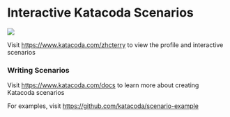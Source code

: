 # Interactive Katacoda Scenarios

[![](http://shields.katacoda.com/katacoda/zhcterry/count.svg)](https://www.katacoda.com/zhcterry "Get your profile on Katacoda.com")

Visit https://www.katacoda.com/zhcterry to view the profile and interactive scenarios

### Writing Scenarios
Visit https://www.katacoda.com/docs to learn more about creating Katacoda scenarios

For examples, visit https://github.com/katacoda/scenario-example
